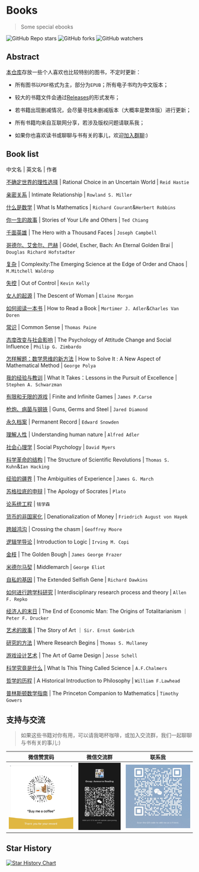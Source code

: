 # Books
> Some special ebooks

![GitHub Repo stars](https://img.shields.io/github/stars/holyshell/Books)
![GitHub forks](https://img.shields.io/github/forks/holyshell/Books)
![GitHub watchers](https://img.shields.io/github/watchers/holyshell/Books)

## Abstract

[本仓库](https://github.com/holyshell/Books)存放一些个人喜欢也比较特别的图书，不定时更新：

- 所有图书以`PDF`格式为主，部分为`EPUB`；所有电子书均为中文版本；

- 较大的书籍文件会通过[Releases](https://github.com/holyshell/Books/releases)的形式发布；
 
- 若书籍出现删减情况，会尽量寻找未删减版本（大概率是繁体版）进行更新；

- 所有书籍均来自互联网分享，若涉及版权问题请联系我；

- 如果你也喜欢读书或聊聊与书有关的事儿，欢迎[加入群聊](#支持与交流):)

## Book list

中文名  |  英文名  |  作者 

[不确定世界的理性选择](https://github.com/holyshell/Books/blob/master/%5B%E4%B8%8D%E7%A1%AE%E5%AE%9A%E4%B8%96%E7%95%8C%E7%9A%84%E7%90%86%E6%80%A7%E9%80%89%E6%8B%A9%EF%BC%9A%E5%88%A4%E6%96%AD%E4%B8%8E%E5%86%B3%E7%AD%96%E5%BF%83%E7%90%86%E5%AD%A6%5D.%E9%9B%B7%E5%BE%B7%C2%B7%E6%B5%B7%E6%96%AF%E8%92%82.pdf) | Rational Choice in an Uncertain World | ` Reid Hastie `

[亲密关系](https://github.com/holyshell/Books/blob/master/%5B%E4%BA%B2%E5%AF%86%E5%85%B3%E7%B3%BB%5D(%E7%AC%AC6%E7%89%88).%20%E7%BD%97%E5%85%B0%C2%B7%E7%B1%B3%E5%8B%92.pdf) | Intimate Relationship | `Rowland S. Miller`

[什么是数学](https://github.com/holyshell/Books/blob/master/%5B%E4%BB%80%E4%B9%88%E6%98%AF%E6%95%B0%E5%AD%A6%EF%BC%9A%E5%AF%B9%E6%80%9D%E6%83%B3%E5%92%8C%E6%96%B9%E6%B3%95%E7%9A%84%E5%9F%BA%E6%9C%AC%E7%A0%94%E7%A9%B6%5D.R%C2%B7%E6%9F%AF%E6%9C%97.H%C2%B7%E7%BD%97%E5%AE%BE.pdf) | What Is Mathematics | ` Richard Courant `&` Herbert Robbins `

[你一生的故事](https://github.com/holyshell/Books/blob/master/%5B%E4%BD%A0%E4%B8%80%E7%94%9F%E7%9A%84%E6%95%85%E4%BA%8B%5D(%E6%96%87%E5%AD%97%E7%89%88).%E7%89%B9%E5%BE%B7%C2%B7%E8%92%8B.pdf) | Stories of Your Life and Others | `Ted Chiang`

[千面英雄](https://github.com/holyshell/Books/blob/master/%5B%E5%8D%83%E9%9D%A2%E8%8B%B1%E9%9B%84%5D.%E7%BA%A6%E7%91%9F%E5%A4%AB%C2%B7%E5%9D%8E%E8%B4%9D%E5%B0%94.pdf) | The Hero with a Thousand Faces | `Joseph Campbell`

[哥德尔、艾舍尔、巴赫](https://github.com/holyshell/Books/blob/master/%5B%E5%93%A5%E5%BE%B7%E5%B0%94%EF%BC%8C%E5%9F%83%E8%88%8D%E5%B0%94%E5%92%8C%E5%B7%B4%E8%B5%AB%E2%80%94%E9%9B%86%E5%BC%82%E7%92%A7%E4%B9%8B%E5%A4%A7%E6%88%90%5D.%E4%BE%AF%E4%B8%96%E8%BE%BE.pdf) | Gödel, Escher, Bach: An Eternal Golden Brai | `Douglas Richard Hofstadter`

[复杂](https://github.com/holyshell/Books/blob/master/%5B%E5%A4%8D%E6%9D%82-%E8%AF%9E%E7%94%9F%E4%BA%8E%E7%A7%A9%E5%BA%8F%E4%B8%8E%E6%B7%B7%E6%B2%8C%E8%BE%B9%E7%BC%98%E7%9A%84%E7%A7%91%E5%AD%A6%5D.%E7%B1%B3%E6%AD%87%E5%B0%94%C2%B7%E6%B2%83%E5%B0%94%E5%BE%B7%E7%BD%97%E6%99%AE.pdf) | Complexity:The Emerging Science at the Edge of Order and Chaos | ` M.Mitchell Waldrop`

[失控](https://github.com/holyshell/Books/blob/master/%5B%E5%A4%B1%E6%8E%A7-%E5%85%A8%E4%BA%BA%E7%B1%BB%E7%9A%84%E6%9C%80%E7%BB%88%E5%91%BD%E8%BF%90%E5%92%8C%E7%BB%93%E5%B1%80%5D.%E5%87%AF%E6%96%87%C2%B7%E5%87%AF%E5%88%A9.pdf) | Out of Control | `Kevin Kelly`

[女人的起源](https://github.com/holyshell/Books/blob/master/%5B%E5%A5%B3%E4%BA%BA%E7%9A%84%E8%B5%B7%E6%BA%90%5D.%E4%BC%8A%E8%8E%B2%C2%B7%E6%91%A9%E6%A0%B9.pdf) | The Descent of Woman | `Elaine Morgan`

[如何阅读一本书](https://github.com/holyshell/Books/blob/master/%5B%E5%A6%82%E4%BD%95%E9%98%85%E8%AF%BB%E4%B8%80%E6%9C%AC%E4%B9%A6%5D.%E8%8E%AB%E6%8F%90%E9%BB%98%C2%B7J.%20%E8%89%BE%E5%BE%B7%E5%8B%92.pdf) | How to Read a Book | `Mortimer J. Adler`&`Charles Van Doren`

[常识](https://github.com/holyshell/Books/blob/master/%5B%E5%B8%B8%E8%AF%86%5D.%E6%89%98%E9%A9%AC%E6%96%AF%C2%B7%E6%BD%98%E6%81%A9.pdf) | Common Sense | `Thomas Paine`

[态度改变与社会影响](https://github.com/holyshell/Books/blob/master/%5B%E6%80%81%E5%BA%A6%E6%94%B9%E5%8F%98%E4%B8%8E%E7%A4%BE%E4%BC%9A%E5%BD%B1%E5%93%8D%5D.%E8%8F%B2%E5%88%A9%E6%99%AE%C2%B7%E6%B4%A5%E5%B7%B4%E5%A4%9A.pdf) | The Psychology of Attitude Change and Social Influence | `Philip G. Zimbardo`

[怎样解题：数学思维的新方法](https://github.com/holyshell/Books/blob/master/%5B%E6%80%8E%E6%A0%B7%E8%A7%A3%E9%A2%98%EF%BC%9A%E6%95%B0%E5%AD%A6%E6%80%9D%E7%BB%B4%E7%9A%84%E6%96%B0%E6%96%B9%E6%B3%95%5D.G%C2%B7%E6%B3%A2%E5%88%A9%E4%BA%9A.pdf) | How to Solve It : A New Aspect of Mathematical Method | `George Polya`

[我的经验与教训](https://github.com/holyshell/Books/blob/master/%5B%E6%88%91%E7%9A%84%E7%BB%8F%E9%AA%8C%E4%B8%8E%E6%95%99%E8%AE%AD%5D.%E8%8B%8F%E4%B8%96%E6%B0%91.pdf) | What It Takes：Lessons in the Pursuit of Excellence | `Stephen A. Schwarzman`

[有限和无限的游戏](https://github.com/holyshell/Books/blob/master/%5B%E6%9C%89%E9%99%90%E4%B8%8E%E6%97%A0%E9%99%90%E7%9A%84%E6%B8%B8%E6%88%8F%EF%BC%9A%E4%B8%80%E4%B8%AA%E5%93%B2%E5%AD%A6%E5%AE%B6%E7%9C%BC%E4%B8%AD%E7%9A%84%E7%AB%9E%E6%8A%80%E4%B8%96%E7%95%8C%5D.%E8%A9%B9%E5%A7%86%E6%96%AF%C2%B7%E5%8D%A1%E6%96%AF.pdf) | Finite and Infinite Games | `James P.Carse`

[枪炮、病菌与钢铁](https://github.com/holyshell/Books/blob/master/%5B%E6%9E%AA%E7%82%AE%E7%97%85%E8%8F%8C%E4%B8%8E%E9%92%A2%E9%93%81%EF%BC%9A%E4%BA%BA%E7%B1%BB%E7%A4%BE%E4%BC%9A%E7%9A%84%E5%91%BD%E8%BF%90%5D(%E4%BF%AE%E8%AE%A2%E7%89%88).%E8%B4%BE%E9%9B%B7%E5%BE%B7%C2%B7%E6%88%B4%E8%92%99%E5%BE%B7.pdf) | Guns, Germs and Steel | `Jared Diamond`

[永久档案](https://github.com/holyshell/Books/blob/master/%5B%E6%B0%B8%E4%B9%85%E6%AA%94%E6%A1%88%5D.%E7%88%B1%E5%BE%B7%E5%8D%8E%C2%B7%E6%96%AF%E8%AF%BA%E7%99%BB.pdf) | Permanent Record | `Edward Snowden`

[理解人性](https://github.com/holyshell/Books/blob/master/%5B%E7%90%86%E8%A7%A3%E4%BA%BA%E6%80%A7%5D.%E9%98%BF%E5%BE%B7%E5%8B%92.pdf) | Understanding human nature | `Alfred Adler`

[社会心理学](https://github.com/holyshell/Books/blob/master/%5B%E7%A4%BE%E4%BC%9A%E5%BF%83%E7%90%86%E5%AD%A6%5D.%E6%88%B4%E7%BB%B4%C2%B7%E8%BF%88%E5%B0%94%E6%96%AF.pdf) | Social Psychology | `David Myers`

[科学革命的结构](https://github.com/holyshell/Books/blob/master/%5B%E7%A7%91%E5%AD%A6%E9%9D%A9%E5%91%BD%E7%9A%84%E7%BB%93%E6%9E%84%5D(%E7%AC%AC%E5%9B%9B%E7%89%88).%E6%89%98%E9%A9%AC%E6%96%AF.%E5%BA%93%E6%81%A9.pdf)  | The Structure of Scientific Revolutions | `Thomas S. Kuhn`&`Ian Hacking`  

[经验的疆界](https://github.com/holyshell/Books/blob/master/%5B%E7%BB%8F%E9%AA%8C%E7%9A%84%E7%96%86%E7%95%8C%5D.%E8%A9%B9%E5%A7%86%E6%96%AF%C2%B7%E9%A9%AC%E5%A5%87.pdf)  | The Ambiguities of Experience | ` James G. March `

[苏格拉底的申辩](https://github.com/holyshell/Books/blob/master/%5B%E8%8B%8F%E6%A0%BC%E6%8B%89%E5%BA%95%E7%9A%84%E7%94%B3%E8%BE%A9%5D.(%E5%8F%A4%E5%B8%8C%E8%85%8A)%E6%9F%8F%E6%8B%89%E5%9B%BE.pdf) | The Apology of Socrates | `Plato`

[论系统工程](https://github.com/holyshell/Books/blob/master/%5B%E8%AE%BA%E7%B3%BB%E7%BB%9F%E5%B7%A5%E7%A8%8B%5D(%E6%96%B0%E4%B8%96%E7%BA%AA%E7%89%88).%E9%92%B1%E5%AD%A6%E6%A3%AE.pdf) | `钱学森`

[货币的非国家化](https://github.com/holyshell/Books/blob/master/%5B%E8%B4%A7%E5%B8%81%E7%9A%84%E9%9D%9E%E5%9B%BD%E5%AE%B6%E5%8C%96%5D.%E5%93%88%E8%80%B6%E5%85%8B.pdf)  | Denationalization of Money | ` Friedrich August von Hayek `

[跨越鸿沟](https://github.com/holyshell/Books/blob/master/%5B%E8%B7%A8%E8%B6%8A%E9%B8%BF%E6%B2%9F%5D.%E6%9D%B0%E5%BC%97%E9%87%8C%C2%B7%E6%91%A9%E5%B0%94.pdf)  | Crossing the chasm | ` Geoffrey Moore `

[逻辑学导论](https://github.com/holyshell/Books/blob/master/%5B%E9%80%BB%E8%BE%91%E5%AD%A6%E5%AF%BC%E8%AE%BA%EF%BC%88%E7%AC%AC15%E7%89%88%EF%BC%89%5D.%E6%AC%A7%E6%96%87%C2%B7M%C2%B7%E6%9F%AF%E5%8C%B9.pdf) | Introduction to Logic | `Irving M. Copi`

[金枝](https://github.com/holyshell/Books/blob/master/%E3%80%8A%E9%87%91%E6%9E%9D%E3%80%8B(%E5%85%A8%E4%B8%A4%E5%86%8C)%EF%BC%9A%E8%B7%A8%E8%B6%8A%E4%B8%87%E5%B9%B4%E7%9A%84%E4%BA%BA%E6%80%A7%E8%BF%9B%E5%8C%96%E6%95%85%E4%BA%8B.epub) | The Golden Bough | `James George Frazer`

[米德尔马契](https://github.com/holyshell/Books/blob/master/%E7%B1%B3%E5%BE%B7%E5%B0%94%E9%A9%AC%E5%A5%91%20%5B%E8%8B%B1%5D%20%E4%B9%94%E6%B2%BB%C2%B7%E8%89%BE%E7%95%A5%E7%89%B9.epub) | Middlemarch | `George Eliot`

[自私的基因](https://github.com/holyshell/Books/blob/master/%E8%87%AA%E7%A7%81%E7%9A%84%E5%9F%BA%E5%9B%A0%EF%BC%8840%E5%91%A8%E5%B9%B4%E5%A2%9E%E8%AE%A2%E7%89%88%EF%BC%89.epub) | The Extended Selfish Gene | `Richard Dawkins`

[如何进行跨学科研究](https://github.com/holyshell/Books/releases/tag/20231113) |  Interdisciplinary research process and theory | `Allen F. Repko`

[经济人的末日](https://github.com/holyshell/Books/releases/tag/202311131) | The End of Economic Man:
The Origins of Totalitarianism ｜ `Peter F. Drucker`

[艺术的故事](https://github.com/holyshell/Books/releases/tag/20231114) | The Story of Art ｜ `Sir. Ernst Gombrich`

[研究的方法](https://github.com/holyshell/Books/releases/tag/20240302) | Where Research Begins | `Thomas S. Mullaney`

[游戏设计艺术](https://github.com/holyshell/Books/releases/tag/20241016) | The Art of Game Design | `Jesse Schell`

[科学究竟是什么](https://github.com/holyshell/Books/releases/tag/20241118) | What Is This Thing Called Science | `A.F.Chalmers`

[哲学的历程](https://github.com/holyshell/Books/releases/tag/20241227) | A Historical Introduction to Philosophy | `William F.Lawhead`

[普林斯顿数学指南](https://github.com/holyshell/Books/releases/tag/20250312) | The Princeton Companion to Mathematics | `Timothy Gowers` 

## 支持与交流
> 如果这些书籍对你有用，可以请我喝杯咖啡，或加入交流群，我们一起聊聊与书有关的事儿:)

| 微信赞赏码                   | 微信交流群                         | 联系我                  |
|----------------------------|----------------------------------|-------------------------|
|![微信赞赏](./img/reward.jpg) | ![微信群](./img/IMG_9916.JPG) | ![联系我](./img/my.jpg)


## Star History

[![Star History Chart](https://api.star-history.com/svg?repos=holyshell/Books&type=Date)](https://star-history.com/#holyshell/Books&Date)



